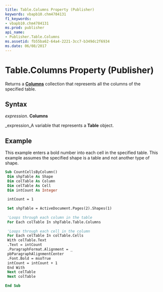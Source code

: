 ```yaml
---
title: Table.Columns Property (Publisher)
keywords: vbapb10.chm4784131
f1_keywords:
- vbapb10.chm4784131
ms.prod: publisher
api_name:
- Publisher.Table.Columns
ms.assetid: fb55ba62-64a4-2221-3cc7-b349dc2f6934
ms.date: 06/08/2017
---
```



# Table.Columns Property (Publisher)

Returns a  **[Columns](Publisher.Columns.md)** collection that represents all the columns of the specified table.


## Syntax

 _expression_. **Columns**

 _expression_A variable that represents a  **Table** object.


## Example

This example enters a bold number into each cell in the specified table. This example assumes the specified shape is a table and not another type of shape.


```vb
Sub CountCellsByColumn() 
 Dim shpTable As Shape 
 Dim colTable As Column 
 Dim celTable As Cell 
 Dim intCount As Integer 
 
 intCount = 1 
 
 Set shpTable = ActiveDocument.Pages(2).Shapes(1) 
 
 'Loops through each column in the table 
 For Each colTable In shpTable.Table.Columns 
 
 'Loops through each cell in the column 
 For Each celTable In colTable.Cells 
 With celTable.Text 
 .Text = intCount 
 .ParagraphFormat.Alignment = _ 
 pbParagraphAlignmentCenter 
 .Font.Bold = msoTrue 
 intCount = intCount + 1 
 End With 
 Next celTable 
 Next colTable 
 
End Sub
```


